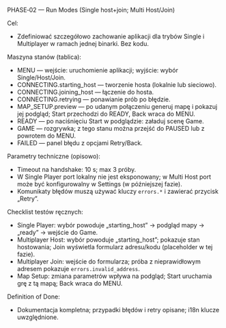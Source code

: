 PHASE‑02 — Run Modes (Single host+join; Multi Host/Join)

Cel:
- Zdefiniować szczegółowo zachowanie aplikacji dla trybów Single i Multiplayer w ramach jednej binarki. Bez kodu.

Maszyna stanów (tablica):
- MENU — wejście: uruchomienie aplikacji; wyjście: wybór Single/Host/Join.  
- CONNECTING.starting_host — tworzenie hosta (lokalnie lub sieciowo).
- CONNECTING.joining_host — łączenie do hosta.
- CONNECTING.retrying — ponawianie prób po błędzie.
- MAP_SETUP.preview — po udanym połączeniu generuj mapę i pokazuj jej podgląd; Start przechodzi do READY, Back wraca do MENU.
- READY — po naciśnięciu Start w podglądzie: załaduj scenę Game.
- GAME — rozgrywka; z tego stanu można przejść do PAUSED lub z powrotem do MENU.  
- FAILED — panel błędu z opcjami Retry/Back.

Parametry techniczne (opisowo):
- Timeout na handshake: 10 s; max 3 próby.  
- W Single Player port lokalny nie jest eksponowany; w Multi Host port może być konfigurowalny w Settings (w późniejszej fazie).  
- Komunikaty błędów muszą używać kluczy `errors.*` i zawierać przycisk „Retry”.

Checklist testów ręcznych:
- Single Player: wybór powoduje „starting_host” → podgląd mapy → „ready” → wejście do Game.
- Multiplayer Host: wybór powoduje „starting_host”; pokazuje stan hostowania; Join wyświetla formularz adresu/kodu (placeholder w tej fazie).
- Multiplayer Join: wejście do formularza; próba z nieprawidłowym adresem pokazuje `errors.invalid_address`.
- Map Setup: zmiana parametrów wpływa na podgląd; Start uruchamia grę z tą mapą; Back wraca do MENU.

Definition of Done:
- Dokumentacja kompletna; przypadki błędów i retry opisane; i18n klucze uwzględnione.
